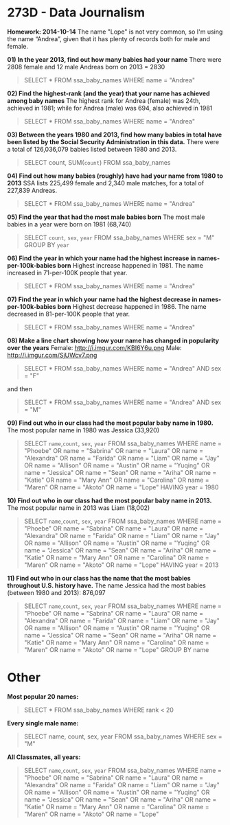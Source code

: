 # 273D - Data Journalism


**Homework: 2014-10-14**
The name "Lope" is not very common, so I'm using the name “Andrea”, given that it has plenty of records both for male and female. 

**01) In the year 2013, find out how many babies had your name**
There were 2808 female and 12 male Andreas born on 2013 = 2830

> SELECT * FROM ssa_baby_names
WHERE name = "Andrea"

**02) Find the highest-rank (and the year) that your name has achieved among baby names**
The highest rank for Andrea (female) was 24th, achieved in 1981; while for Andrea (male) was 694, also achieved in 1981

> SELECT * FROM ssa_baby_names
WHERE name = "Andrea" 

**03) Between the years 1980 and 2013, find how many babies in total have been listed by the Social Security Administration in this data.**
There were a total of 126,036,079 babies listed between 1980 and 2013.

> SELECT count,
	SUM(`count`)
FROM ssa_baby_names

**04) Find out how many babies (roughly) have had your name from 1980 to 2013**
SSA lists 225,499 female and 2,340 male matches, for a total of 227,839 Andreas.

> SELECT * FROM ssa_baby_names
WHERE name = "Andrea"

**05) Find the year that had the most male babies born**
The most male babies in a year were born on 1981 (68,740)

> SELECT  `count`, `sex`, `year`
FROM ssa_baby_names
WHERE sex = "M"
GROUP BY `year`

**06) Find the year in which your name had the highest increase in names-per-100k-babies born**
Highest increase happened in 1981. The name increased in 71-per-100K people that year.

> SELECT * FROM ssa_baby_names
WHERE name = "Andrea"

**07) Find the year in which your name had the highest decrease in names-per-100k-babies born**
Highest decrease happened in 1986. The name decreased in 81-per-100K people that year.

> SELECT * FROM ssa_baby_names
WHERE name = "Andrea"

**08) Make a line chart showing how your name has changed in popularity over the years**
Female: http://i.imgur.com/KBI6Y6u.png
Male: http://i.imgur.com/SjUWcv7.png

> SELECT * FROM ssa_baby_names
WHERE name = "Andrea"
AND  sex = "F"

and then

> SELECT * FROM ssa_baby_names
WHERE name = "Andrea"
AND  sex = "M"

**09) Find out who in our class had the most popular baby name in 1980.**
The most popular name in 1980 was Jessica (33,920)

> SELECT  `name`,`count`, `sex`, `year`
FROM ssa_baby_names
WHERE name = "Phoebe"
OR name = "Sabrina"
OR name = "Laura"
OR name = "Alexandra"
OR name = "Farida"
OR name = "Liam"
OR name = "Jay"
OR name = "Allison"
OR name = "Austin"
OR name = "Yuqing"
OR name = "Jessica"
OR name = "Sean"
OR name = "Ariha"
OR name = "Katie"
OR name = "Mary Ann"
OR name = "Carolina"
OR name = "Maren"
OR name = "Akoto"
OR name = "Lope"
HAVING year = 1980

**10) Find out who in our class had the most popular baby name in 2013.**
The most popular name in 2013 was Liam (18,002)

> SELECT  `name`,`count`, `sex`, `year`
FROM ssa_baby_names
WHERE name = "Phoebe"
OR name = "Sabrina"
OR name = "Laura"
OR name = "Alexandra"
OR name = "Farida"
OR name = "Liam"
OR name = "Jay"
OR name = "Allison"
OR name = "Austin"
OR name = "Yuqing"
OR name = "Jessica"
OR name = "Sean"
OR name = "Ariha"
OR name = "Katie"
OR name = "Mary Ann"
OR name = "Carolina"
OR name = "Maren"
OR name = "Akoto"
OR name = "Lope"
HAVING year = 2013

**11) Find out who in our class has the name that the most babies throughout U.S. history have.**
The name Jessica had the most babies (between 1980 and 2013): 876,097

> SELECT  `name`,`count`, `sex`, `year`
FROM ssa_baby_names
WHERE name = "Phoebe"
OR name = "Sabrina"
OR name = "Laura"
OR name = "Alexandra"
OR name = "Farida"
OR name = "Liam"
OR name = "Jay"
OR name = "Allison"
OR name = "Austin"
OR name = "Yuqing"
OR name = "Jessica"
OR name = "Sean"
OR name = "Ariha"
OR name = "Katie"
OR name = "Mary Ann"
OR name = "Carolina"
OR name = "Maren"
OR name = "Akoto"
OR name = "Lope"
GROUP BY name

# **Other**

**Most popular 20 names:**

> SELECT * FROM ssa_baby_names
WHERE rank < 20

**Every single male name:**

> SELECT  name, count, sex, year
FROM ssa_baby_names
WHERE sex = "M"

**All Classmates, all years:**

> SELECT  `name`,`count`, `sex`, `year`
FROM ssa_baby_names
WHERE name = "Phoebe"
OR name = "Sabrina"
OR name = "Laura"
OR name = "Alexandra"
OR name = "Farida"
OR name = "Liam"
OR name = "Jay"
OR name = "Allison"
OR name = "Austin"
OR name = "Yuqing"
OR name = "Jessica"
OR name = "Sean"
OR name = "Ariha"
OR name = "Katie"
OR name = "Mary Ann"
OR name = "Carolina"
OR name = "Maren"
OR name = "Akoto"
OR name = "Lope"
